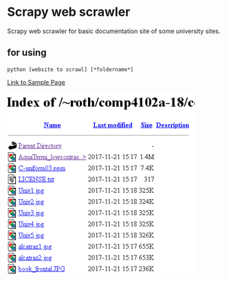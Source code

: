 # Scrapy web scrawler
<p>Scrapy web scrawler for basic documentation site of some university sites.</p>

## for using    
    python [website to scrawl] [*foldername*]
	

[Link to Sample Page](http://people.scs.carleton.ca/~roth/comp4102a-18/comp4102a-18-DVD/PythonComputerVision/pcv_data/data/)

![alt text](https://github.com/Maxwell-sDaemon/ScrapyForUniversity/blob/master/samplesiteimage/site.png)
